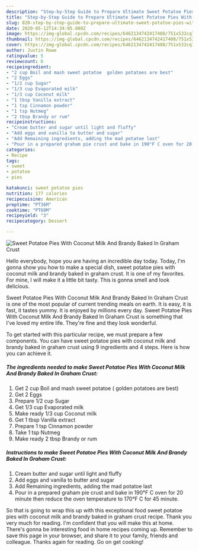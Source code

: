 ```yaml
---
description: "Step-by-Step Guide to Prepare Ultimate Sweet Potatoe Pies With Coconut Milk And Brandy Baked In Graham Crust"
title: "Step-by-Step Guide to Prepare Ultimate Sweet Potatoe Pies With Coconut Milk And Brandy Baked In Graham Crust"
slug: 820-step-by-step-guide-to-prepare-ultimate-sweet-potatoe-pies-with-coconut-milk-and-brandy-baked-in-graham-crust
date: 2020-05-12T14:34:05.080Z
image: https://img-global.cpcdn.com/recipes/6462134742417408/751x532cq70/sweet-potatoe-pies-with-coconut-milk-and-brandy-baked-in-graham-crust-recipe-main-photo.jpg
thumbnail: https://img-global.cpcdn.com/recipes/6462134742417408/751x532cq70/sweet-potatoe-pies-with-coconut-milk-and-brandy-baked-in-graham-crust-recipe-main-photo.jpg
cover: https://img-global.cpcdn.com/recipes/6462134742417408/751x532cq70/sweet-potatoe-pies-with-coconut-milk-and-brandy-baked-in-graham-crust-recipe-main-photo.jpg
author: Justin Rowe
ratingvalue: 5
reviewcount: 6
recipeingredient:
- "2 cup Boil and mash sweet potatoe  golden potatoes are best"
- "2 Eggs"
- "1/2 cup Sugar"
- "1/3 cup Evaporated milk"
- "1/3 cup Coconut milk"
- "1 tbsp Vanilla extract"
- "1 tsp Cinnamon powder"
- "1 tsp Nutmeg"
- "2 tbsp Brandy or rum"
recipeinstructions:
- "Cream butter and sugar until light and fluffy"
- "Add eggs and vanilla to butter and sugar"
- "Add Remaining ingredients, adding the mad potatoe last"
- "Pour in a prepared graham pie crust and bake in 190°F C oven for 20 minute then reduce the oven temperature to 170°F C for 45 minute."
categories:
- Recipe
tags:
- sweet
- potatoe
- pies

katakunci: sweet potatoe pies 
nutrition: 177 calories
recipecuisine: American
preptime: "PT36M"
cooktime: "PT60M"
recipeyield: "3"
recipecategory: Dessert

---
```



![Sweet Potatoe Pies With Coconut Milk And Brandy Baked In Graham Crust](https://img-global.cpcdn.com/recipes/6462134742417408/751x532cq70/sweet-potatoe-pies-with-coconut-milk-and-brandy-baked-in-graham-crust-recipe-main-photo.jpg)

Hello everybody, hope you are having an incredible day today. Today, I'm gonna show you how to make a special dish, sweet potatoe pies with coconut milk and brandy baked in graham crust. It is one of my favorites. For mine, I will make it a little bit tasty. This is gonna smell and look delicious.



Sweet Potatoe Pies With Coconut Milk And Brandy Baked In Graham Crust is one of the most popular of current trending meals on earth. It is easy, it is fast, it tastes yummy. It is enjoyed by millions every day. Sweet Potatoe Pies With Coconut Milk And Brandy Baked In Graham Crust is something that I've loved my entire life. They're fine and they look wonderful.


To get started with this particular recipe, we must prepare a few components. You can have sweet potatoe pies with coconut milk and brandy baked in graham crust using 9 ingredients and 4 steps. Here is how you can achieve it.

<!--inarticleads1-->

##### The ingredients needed to make Sweet Potatoe Pies With Coconut Milk And Brandy Baked In Graham Crust:

1. Get 2 cup Boil and mash sweet potatoe ( golden potatoes are best)
1. Get 2 Eggs
1. Prepare 1/2 cup Sugar
1. Get 1/3 cup Evaporated milk
1. Make ready 1/3 cup Coconut milk
1. Get 1 tbsp Vanilla extract
1. Prepare 1 tsp Cinnamon powder
1. Take 1 tsp Nutmeg
1. Make ready 2 tbsp Brandy or rum




<!--inarticleads2-->

##### Instructions to make Sweet Potatoe Pies With Coconut Milk And Brandy Baked In Graham Crust:

1. Cream butter and sugar until light and fluffy
1. Add eggs and vanilla to butter and sugar
1. Add Remaining ingredients, adding the mad potatoe last
1. Pour in a prepared graham pie crust and bake in 190°F C oven for 20 minute then reduce the oven temperature to 170°F C for 45 minute.




So that is going to wrap this up with this exceptional food sweet potatoe pies with coconut milk and brandy baked in graham crust recipe. Thank you very much for reading. I'm confident that you will make this at home. There's gonna be interesting food in home recipes coming up. Remember to save this page in your browser, and share it to your family, friends and colleague. Thanks again for reading. Go on get cooking!
